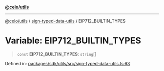[**@celo/utils**](../../README.md)

***

[@celo/utils](../../README.md) / [sign-typed-data-utils](../README.md) / EIP712\_BUILTIN\_TYPES

# Variable: EIP712\_BUILTIN\_TYPES

> `const` **EIP712\_BUILTIN\_TYPES**: `string`[]

Defined in: [packages/sdk/utils/src/sign-typed-data-utils.ts:63](https://github.com/celo-org/developer-tooling/blob/master/packages/sdk/utils/src/sign-typed-data-utils.ts#L63)
